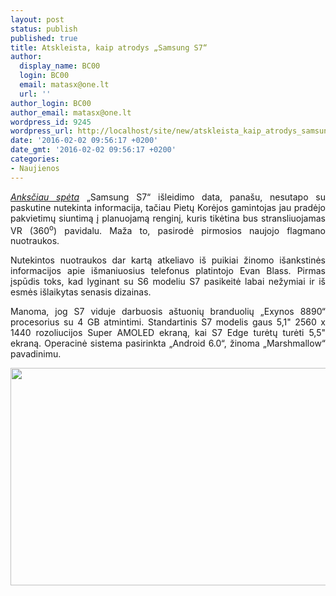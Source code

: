```yaml
---
layout: post
status: publish
published: true
title: Atskleista, kaip atrodys „Samsung S7“
author:
  display_name: BC00
  login: BC00
  email: matasx@one.lt
  url: ''
author_login: BC00
author_email: matasx@one.lt
wordpress_id: 9245
wordpress_url: http://localhost/site/new/atskleista_kaip_atrodys_samsung_s7/
date: '2016-02-02 09:56:17 +0200'
date_gmt: '2016-02-02 09:56:17 +0200'
categories:
- Naujienos
---
```

<p style="text-align: justify;">
	<a href="http://www.technews.lt/naujiena/n/a/paaiskejo_galima__samsung_s7_isleidimo_data.html"><em>Anksčiau spėta</em></a> &bdquo;Samsung S7&ldquo; i&scaron;leidimo data, pana&scaron;u, nesutapo su paskutine nutekinta informacija, tačiau Pietų Korėjos gamintojas jau pradėjo pakvietimų siuntimą į planuojamą renginį, kuris tikėtina bus stransliuojamas VR (360<sup>o</sup>) pavidalu. Maža to, pasirodė pirmosios naujojo flagmano nuotraukos.</p>
<p style="text-align: justify;">
	Nutekintos nuotraukos dar kartą atkeliavo i&scaron; puikiai žinomo i&scaron;ankstinės informacijos apie i&scaron;maniuosius telefonus platintojo Evan Blass. Pirmas įspūdis toks, kad lyginant su S6 modeliu S7 pasikeitė labai nežymiai ir i&scaron; esmės i&scaron;laikytas senasis dizainas.</p>
<p style="text-align: justify;">
	Manoma, jog S7 viduje darbuosis a&scaron;tuonių branduolių &bdquo;Exynos 8890&ldquo; procesorius su 4 GB atmintimi. Standartinis S7 modelis gaus 5,1&quot; 2560 x 1440 rozoliucijos Super AMOLED ekraną, kai S7 Edge turėtų turėti 5,5&quot; ekraną. Operacinė sistema pasirinkta &bdquo;Android 6.0&ldquo;, žinoma &bdquo;Marshmallow&ldquo; pavadinimu.</p>
<p style="text-align: justify;">
	<img alt="" src="http://technews.lt/userfiles/s7angle.png" style="width: 520px; height: 348px;" /></p>
